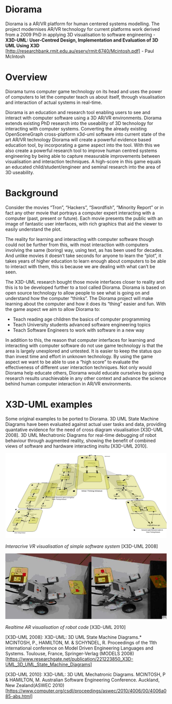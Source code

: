 Diorama
=======
Diorama is a AR/VR platform for human centered systems modelling. The project modernises AR/VR technology for current platforms work derived from a 2009 PhD in applying 3D visualisation to software engineering - **X3D-UML: User-Centred Design, Implementation and Evaluation of 3D UML Using X3D** [http://researchbank.rmit.edu.au/eserv/rmit:6740/Mcintosh.pdf] - Paul McIntosh 
 

# Overview

Diorama turns computer game technology on its head and uses the power of computers to let the computer teach us about itself, through visualisation and interaction of actual systems in real-time.

Diorama is an education and research tool enabling users to see and interact with computer software using a 3D AR/VR environments. Diorama extends existing PhD research into the useability of 3D technology for interacting with computer systems. Converting the already existing OpenSceneGraph cross-platform x3d-uml software into current state of the art AR/VR technology Diorama will create a powerful evidence based education tool, by incorporating a game aspect into the tool. With this we also create a powerful research tool to improve human centred systems engineering by being able to capture measurable improvements between visualisation and interaction techniques. A high-score in this game equals an educated child/student/engineer and seminal research into the area of 3D useability.

# Background

Consider the movies “Tron”, “Hackers”, “Swordfish”, “Minority Report” or in fact any other movie that portrays a computer expert interacting with a computer (past, present or future). Each movie presents the public with an image of fantastic user interfaces, with rich graphics that aid the viewer to easily understand the plot.

The reality for learning and interacting with computer software though could not be further from this, with most interaction with computers involving the same (boring) way, using text, as has been used for decades. And unlike movies it doesn’t take seconds for anyone to learn the “plot”, it takes years of higher education to learn enough about computers to be able to interact with them, this is because we are dealing with what can’t be seen. 

The X3D-UML research bought those movie interfaces closer to reality and this is to be developed further to a tool called Diorama. Diorama is based on open source technology to allow people to see what is going on and understand how the computer “thinks”. The Diorama project will make learning about the computer and how it does its “thing” easier and fun. With the game aspect we aim to allow Diorama to:

* Teach reading age children the basics of computer programming
* Teach University students advanced software engineering topics
* Teach Software Engineers to work with software in a new way

In addition to this, the reason that computer interfaces for learning and interacting with computer software do not use game technology is that the area is largely unexplored and untested. It is easier to keep the status quo than invest time and effort in unknown technology. By using the game aspect we want to be able to use a “high score” to evaluate the effectiveness of different user interaction techniques. Not only would Diorama help educate others, Diorama would educate ourselves by gaining research results unachievable in any other context and advance the science behind human computer interaction in AR/VR environments.

# X3D-UML examples

Some original examples to be ported to Diorama.
3D UML State Machine Diagrams have been evaluated against actual user tasks and data, providing quantative evidence for the need of cross diagram visualisation [X3D-UML 2008]. 3D UML Mechatronic Diagrams for real-time debugging of robot behaviour through augmented reality, showing the benefit of combined views of software and hardware interacting insitu [X3D-UML 2010].

![Interacrive VR visualisation of simple software system](x3d-uml/vr_statemachines.jpg)

*Interacrive VR visualisation of simple software system* [X3D-UML 2008]

![Realtime AR visualisation of robot code](x3d-uml/ar_statemachines.jpg)

*Realtime AR visualisation of robot code* [X3D-UML 2010]

[X3D-UML 2008]: X3D-UML: 3D UML State Machine Diagrams.* MCINTOSH, P., HAMILTON, M. & SCHYNDEL, R.  Proceedings of the 11th international conference on Model Driven Engineering Languages and Systems. Toulouse, France, Springer-Verlag (MODELS 2008) [https://www.researchgate.net/publication/221223850_X3D-UML_3D_UML_State_Machine_Diagrams]

[X3D-UML 2010]: X3D-UML: 3D UML Mechatronic Diagrams. MCINTOSH, P & HAMILTON, M. Australian Software Engineering Conference. Auckland, New Zealand(ASWEC 2010) [https://www.computer.org/csdl/proceedings/aswec/2010/4006/00/4006a085-abs.html]